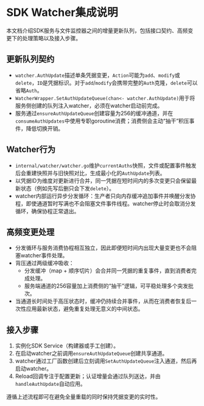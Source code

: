 # SDK Watcher集成说明

本文档介绍SDK服务与文件监控器之间的增量更新队列，包括接口契约、高频变更下的处理策略以及接入步骤。

## 更新队列契约

- `watcher.AuthUpdate`描述单条凭据变更，`Action`可能为`add`、`modify`或`delete`，`ID`是凭据标识。对于`add`/`modify`会携带完整的`Auth`克隆，`delete`可以省略`Auth`。
- `WatcherWrapper.SetAuthUpdateQueue(chan<- watcher.AuthUpdate)`用于将服务侧创建的队列注入watcher，必须在watcher启动前完成。
- 服务通过`ensureAuthUpdateQueue`创建容量为256的缓冲通道，并在`consumeAuthUpdates`中使用专职goroutine消费；消费侧会主动“抽干”积压事件，降低切换开销。

## Watcher行为

- `internal/watcher/watcher.go`维护`currentAuths`快照，文件或配置事件触发后会重建快照并与旧快照对比，生成最小化的`AuthUpdate`列表。
- 以凭据ID为维度对更新进行合并，同一凭据在短时间内的多次变更只会保留最新状态（例如先写后删只会下发`delete`）。
- watcher内部运行异步分发循环：生产者只向内存缓冲追加事件并唤醒分发协程，即使通道暂时写满也不会阻塞文件事件线程。watcher停止时会取消分发循环，确保协程正常退出。

## 高频变更处理

- 分发循环与服务消费协程相互独立，因此即便短时间内出现大量变更也不会阻塞watcher事件处理。
- 背压通过两级缓冲吸收：
  - 分发缓冲（map + 顺序切片）会合并同一凭据的重复事件，直到消费者完成处理。
  - 服务端通道的256容量加上消费侧的“抽干”逻辑，可平稳处理多个突发批次。
- 当通道长时间处于高压状态时，缓冲仍持续合并事件，从而在消费者恢复后一次性应用最新状态，避免重复处理无意义的中间状态。

## 接入步骤

1. 实例化SDK Service（构建器或手工创建）。
2. 在启动watcher之前调用`ensureAuthUpdateQueue`创建共享通道。
3. watcher通过工厂函数创建后立刻调用`SetAuthUpdateQueue`注入通道，然后再启动watcher。
4. Reload回调专注于配置更新；认证增量会通过队列送达，并由`handleAuthUpdate`自动应用。

遵循上述流程即可在避免全量重载的同时保持凭据变更的实时性。
